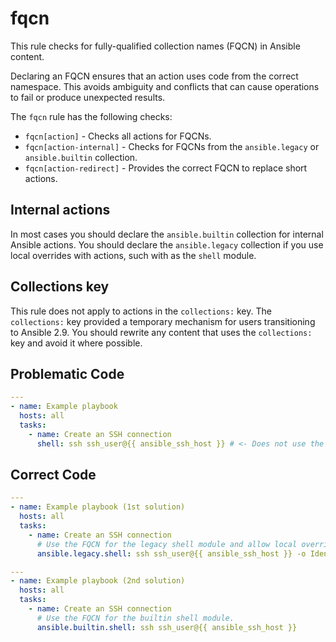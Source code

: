 # fqcn

This rule checks for fully-qualified collection names (FQCN) in Ansible content.

Declaring an FQCN ensures that an action uses code from the correct namespace.
This avoids ambiguity and conflicts that can cause operations to fail or produce unexpected results.

The ``fqcn`` rule has the following checks:

- `fqcn[action]` - Checks all actions for FQCNs.
- `fqcn[action-internal]` - Checks for FQCNs from the `ansible.legacy` or `ansible.builtin` collection.
- `fqcn[action-redirect]` - Provides the correct FQCN to replace short actions.

## Internal actions

In most cases you should declare the `ansible.builtin` collection for internal Ansible actions.
You should declare the `ansible.legacy` collection if you use local overrides with actions, such with as the ``shell`` module.

## Collections key

This rule does not apply to actions in the `collections:` key.
The `collections:` key provided a temporary mechanism for users transitioning to Ansible 2.9.
You should rewrite any content that uses the  `collections:` key and avoid it where possible.

## Problematic Code

```yaml
---
- name: Example playbook
  hosts: all
  tasks:
    - name: Create an SSH connection
      shell: ssh ssh_user@{{ ansible_ssh_host }} # <- Does not use the FQCN for the shell module.
```

## Correct Code

```yaml
---
- name: Example playbook (1st solution)
  hosts: all
  tasks:
    - name: Create an SSH connection
      # Use the FQCN for the legacy shell module and allow local overrides.
      ansible.legacy.shell: ssh ssh_user@{{ ansible_ssh_host }} -o IdentityFile=path/to/my_rsa
```

```yaml
---
- name: Example playbook (2nd solution)
  hosts: all
  tasks:
    - name: Create an SSH connection
      # Use the FQCN for the builtin shell module.
      ansible.builtin.shell: ssh ssh_user@{{ ansible_ssh_host }}
```

